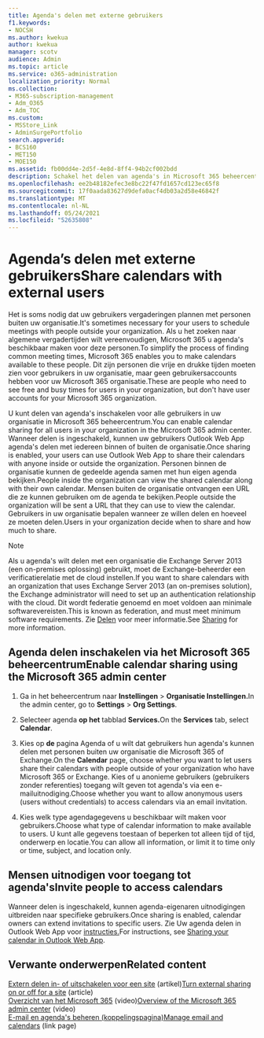 ```yaml
---
title: Agenda's delen met externe gebruikers
f1.keywords:
- NOCSH
ms.author: kwekua
author: kwekua
manager: scotv
audience: Admin
ms.topic: article
ms.service: o365-administration
localization_priority: Normal
ms.collection:
- M365-subscription-management
- Adm_O365
- Adm_TOC
ms.custom:
- MSStore_Link
- AdminSurgePortfolio
search.appverid:
- BCS160
- MET150
- MOE150
ms.assetid: fb00dd4e-2d5f-4e8d-8ff4-94b2cf002bdd
description: Schakel het delen van agenda's in Microsoft 365 beheercentrum in, zodat gebruikers hun agenda's kunnen delen met iedereen binnen of buiten de organisatie.
ms.openlocfilehash: ee2b48182efec3e8bc22f47fd1657cd123ec65f8
ms.sourcegitcommit: 17f0aada83627d9defa0acf4db03a2d58e46842f
ms.translationtype: MT
ms.contentlocale: nl-NL
ms.lasthandoff: 05/24/2021
ms.locfileid: "52635808"
---
```

# <a name="share-calendars-with-external-users"></a><span data-ttu-id="c93a5-103">Agenda’s delen met externe gebruikers</span><span class="sxs-lookup"><span data-stu-id="c93a5-103">Share calendars with external users</span></span>

<span data-ttu-id="c93a5-104">Het is soms nodig dat uw gebruikers vergaderingen plannen met personen buiten uw organisatie.</span><span class="sxs-lookup"><span data-stu-id="c93a5-104">It's sometimes necessary for your users to schedule meetings with people outside your organization.</span></span> <span data-ttu-id="c93a5-105">Als u het zoeken naar algemene vergadertijden wilt vereenvoudigen, Microsoft 365 u agenda's beschikbaar maken voor deze personen.</span><span class="sxs-lookup"><span data-stu-id="c93a5-105">To simplify the process of finding common meeting times, Microsoft 365 enables you to make calendars available to these people.</span></span> <span data-ttu-id="c93a5-106">Dit zijn personen die vrije en drukke tijden moeten zien voor gebruikers in uw organisatie, maar geen gebruikersaccounts hebben voor uw Microsoft 365 organisatie.</span><span class="sxs-lookup"><span data-stu-id="c93a5-106">These are people who need to see free and busy times for users in your organization, but don't have user accounts for your Microsoft 365 organization.</span></span>

<span data-ttu-id="c93a5-107">U kunt delen van agenda's inschakelen voor alle gebruikers in uw organisatie in Microsoft 365 beheercentrum.</span><span class="sxs-lookup"><span data-stu-id="c93a5-107">You can enable calendar sharing for all users in your organization in the Microsoft 365 admin center.</span></span> <span data-ttu-id="c93a5-108">Wanneer delen is ingeschakeld, kunnen uw gebruikers Outlook Web App agenda's delen met iedereen binnen of buiten de organisatie.</span><span class="sxs-lookup"><span data-stu-id="c93a5-108">Once sharing is enabled, your users can use Outlook Web App to share their calendars with anyone inside or outside the organization.</span></span> <span data-ttu-id="c93a5-109">Personen binnen de organisatie kunnen de gedeelde agenda samen met hun eigen agenda bekijken.</span><span class="sxs-lookup"><span data-stu-id="c93a5-109">People inside the organization can view the shared calendar along with their own calendar.</span></span> <span data-ttu-id="c93a5-110">Mensen buiten de organisatie ontvangen een URL die ze kunnen gebruiken om de agenda te bekijken.</span><span class="sxs-lookup"><span data-stu-id="c93a5-110">People outside the organization will be sent a URL that they can use to view the calendar.</span></span> <span data-ttu-id="c93a5-111">Gebruikers in uw organisatie bepalen wanneer ze willen delen en hoeveel ze moeten delen.</span><span class="sxs-lookup"><span data-stu-id="c93a5-111">Users in your organization decide when to share and how much to share.</span></span>

> [!NOTE]
> <span data-ttu-id="c93a5-112">Als u agenda's wilt delen met een organisatie die Exchange Server 2013 (een on-premises oplossing) gebruikt, moet de Exchange-beheerder een verificatierelatie met de cloud instellen.</span><span class="sxs-lookup"><span data-stu-id="c93a5-112">If you want to share calendars with an organization that uses Exchange Server 2013 (an on-premises solution), the Exchange administrator will need to set up an authentication relationship with the cloud.</span></span> <span data-ttu-id="c93a5-113">Dit wordt federatie genoemd en moet voldoen aan minimale softwarevereisten.</span><span class="sxs-lookup"><span data-stu-id="c93a5-113">This is known as federation, and must meet minimum software requirements.</span></span> <span data-ttu-id="c93a5-114">Zie [Delen](/exchange/sharing-exchange-2013-help) voor meer informatie.</span><span class="sxs-lookup"><span data-stu-id="c93a5-114">See [Sharing](/exchange/sharing-exchange-2013-help) for more information.</span></span>
  
## <a name="enable-calendar-sharing-using-the-microsoft-365-admin-center"></a><span data-ttu-id="c93a5-115">Agenda delen inschakelen via het Microsoft 365 beheercentrum</span><span class="sxs-lookup"><span data-stu-id="c93a5-115">Enable calendar sharing using the Microsoft 365 admin center</span></span>

1. <span data-ttu-id="c93a5-116">Ga in het beheercentrum naar **Instellingen** \> **Organisatie Instellingen.**</span><span class="sxs-lookup"><span data-stu-id="c93a5-116">In the admin center, go to **Settings** \> **Org Settings**.</span></span>

2. <span data-ttu-id="c93a5-117">Selecteer agenda **op het** tabblad **Services.**</span><span class="sxs-lookup"><span data-stu-id="c93a5-117">On the **Services** tab, select **Calendar**.</span></span>
  
3. <span data-ttu-id="c93a5-118">Kies op **de** pagina Agenda of u wilt dat gebruikers hun agenda's kunnen delen met personen buiten uw organisatie die Microsoft 365 of Exchange.</span><span class="sxs-lookup"><span data-stu-id="c93a5-118">On the **Calendar** page, choose whether you want to let users share their calendars with people outside of your organization who have Microsoft 365 or Exchange.</span></span> <span data-ttu-id="c93a5-119">Kies of u anonieme gebruikers (gebruikers zonder referenties) toegang wilt geven tot agenda's via een e-mailuitnodiging.</span><span class="sxs-lookup"><span data-stu-id="c93a5-119">Choose whether you want to allow anonymous users (users without credentials) to access calendars via an email invitation.</span></span>

4. <span data-ttu-id="c93a5-120">Kies welk type agendagegevens u beschikbaar wilt maken voor gebruikers.</span><span class="sxs-lookup"><span data-stu-id="c93a5-120">Choose what type of calendar information to make available to users.</span></span> <span data-ttu-id="c93a5-121">U kunt alle gegevens toestaan of beperken tot alleen tijd of tijd, onderwerp en locatie.</span><span class="sxs-lookup"><span data-stu-id="c93a5-121">You can allow all information, or limit it to time only or time, subject, and location only.</span></span>

## <a name="invite-people-to-access-calendars"></a><span data-ttu-id="c93a5-122">Mensen uitnodigen voor toegang tot agenda's</span><span class="sxs-lookup"><span data-stu-id="c93a5-122">Invite people to access calendars</span></span>

<span data-ttu-id="c93a5-123">Wanneer delen is ingeschakeld, kunnen agenda-eigenaren uitnodigingen uitbreiden naar specifieke gebruikers.</span><span class="sxs-lookup"><span data-stu-id="c93a5-123">Once sharing is enabled, calendar owners can extend invitations to specific users.</span></span> <span data-ttu-id="c93a5-124">Zie Uw agenda delen in Outlook Web App voor [instructies.](https://support.microsoft.com/office/7ecef8ae-139c-40d9-bae2-a23977ee58d5)</span><span class="sxs-lookup"><span data-stu-id="c93a5-124">For instructions, see [Sharing your calendar in Outlook Web App](https://support.microsoft.com/office/7ecef8ae-139c-40d9-bae2-a23977ee58d5).</span></span>

## <a name="related-content"></a><span data-ttu-id="c93a5-125">Verwante onderwerpen</span><span class="sxs-lookup"><span data-stu-id="c93a5-125">Related content</span></span>

<span data-ttu-id="c93a5-126">[Extern delen in- of uitschakelen voor een site](/sharepoint/change-external-sharing-site) (artikel)</span><span class="sxs-lookup"><span data-stu-id="c93a5-126">[Turn external sharing on or off for a site](/sharepoint/change-external-sharing-site) (article)</span></span>\
<span data-ttu-id="c93a5-127">[Overzicht van het Microsoft 365](../../business-video/admin-center-overview.md) (video)</span><span class="sxs-lookup"><span data-stu-id="c93a5-127">[Overview of the Microsoft 365 admin center](../../business-video/admin-center-overview.md) (video)</span></span>\
<span data-ttu-id="c93a5-128">[E-mail en agenda's beheren (koppelingspagina)](../email/index.yml)</span><span class="sxs-lookup"><span data-stu-id="c93a5-128">[Manage email and calendars](../email/index.yml) (link page)</span></span>